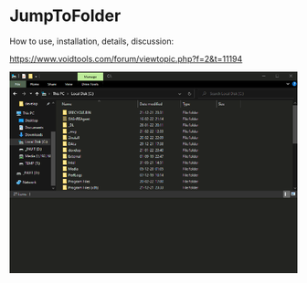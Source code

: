 # JumpToFolder

How to use, installation, details, discussion: 

https://www.voidtools.com/forum/viewtopic.php?f=2&t=11194




![](https://github.com/gepruts/JumpToFolder/raw/main/img/JumpToFolder.gif)
